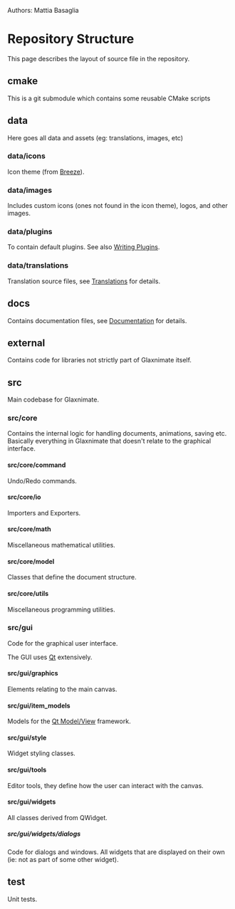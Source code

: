 Authors: Mattia Basaglia

# Repository Structure

This page describes the layout of source file in the repository.

## cmake

This is a git submodule which contains some reusable CMake scripts

## data

Here goes all data and assets (eg: translations, images, etc)

### data/icons

Icon theme (from [Breeze](https://github.com/KDE/breeze-icons)).

### data/images

Includes custom icons (ones not found in the icon theme), logos, and other images.

### data/plugins

To contain default plugins. See also [Writing Plugins](plugins.md).

### data/translations

Translation source files, see [Translations](index.md#translations) for details.

## docs

Contains documentation files, see [Documentation](documentation.md) for details.

## external

Contains code for libraries not strictly part of Glaxnimate itself.

## src

Main codebase for Glaxnimate.

### src/core

Contains the internal logic for handling documents, animations, saving etc.
Basically everything in Glaxnimate that doesn't relate to the graphical interface.

#### src/core/command

Undo/Redo commands.

#### src/core/io

Importers and Exporters.

#### src/core/math

Miscellaneous mathematical utilities.

#### src/core/model

Classes that define the document structure.

#### src/core/utils

Miscellaneous programming utilities.

### src/gui

Code for the graphical user interface.

The GUI uses [Qt](https://doc.qt.io/) extensively.

#### src/gui/graphics

Elements relating to the main canvas.

#### src/gui/item_models

Models for the [Qt Model/View](https://doc.qt.io/qt-5/model-view-programming.html) framework.

#### src/gui/style

Widget styling classes.

#### src/gui/tools

Editor tools, they define how the user can interact with the canvas.

#### src/gui/widgets

All classes derived from QWidget.

##### src/gui/widgets/dialogs

Code for dialogs and windows.
All widgets that are displayed on their own (ie: not as part of some other widget).

## test

Unit tests.
